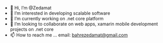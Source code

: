 - 👋 Hi, I’m @Zedamat
- 👀 I’m interested in developing scalable software
- 🌱 I’m currently working on .net core platform
- 💞️ I’m looking to collaborate on web apps, xamarin mobile development projects on .net core
- 📫 How to reach me ... email: bahrezedamat@gmail.com

<!---
Zedamat/Zedamat is a ✨ special ✨ repository because its `README.md` (this file) appears on your GitHub profile.
You can click the Preview link to take a look at your changes.
--->
